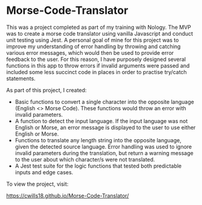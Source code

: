 # Morse-Code-Translator

This was a project completed as part of my training with Nology. The MVP was to create a morse code translator using vanilla Javascript and conduct unit testing using Jest. 
A personal goal of mine for this project was to improve my understanding of error handling by throwing and catching various error messages, which would then be used to provide error feedback to the user. For this reason, I have purposely designed several functions in this app to throw errors if invalid arguments were passed and included some less succinct code in places in order to practise try/catch statements. 

As part of this project, I created:
- Basic functions to convert a single character into the opposite language (English <> Morse Code). These functions would throw an error with invalid parameters.
- A function to detect the input language. If the input language was not English or Morse, an error message is displayed to the user to use either English or Morse. 
- Functions to translate any length string into the opposite language, given the detected source language. Error handling was used to ignore invalid parameters during the translation, but return a warning message to the user about which character/s were not translated.
- A Jest test suite for the logic functions that tested both predictable inputs and edge cases. 

To view the project, visit:

https://cwills18.github.io/Morse-Code-Translator/
